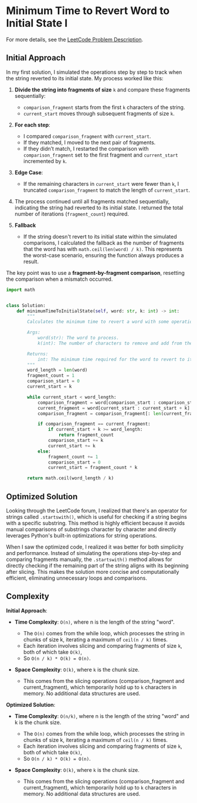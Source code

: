 # Minimum Time to Revert Word to Initial State I

For more details, see the [LeetCode Problem Description](https://leetcode.com/problems/minimum-time-to-revert-word-to-initial-state-i/description/).

## Initial Approach

In my first solution, I simulated the operations step by step to track when the string reverted to its initial state. My process worked like this:

1. **Divide the string into fragments of size** `k` and compare these fragments sequentially:

    - `comparison_fragment` starts from the first `k` characters of the string.
    - `current_start` moves through subsequent fragments of size `k`.

1. **For each step**:

    - I compared `comparison_fragment` with `current_start`.
    - If they matched, I moved to the next pair of fragments.
    - If they didn’t match, I restarted the comparison with `comparison_fragment` set to the first fragment and `current_start` incremented by `k`.

1. **Edge Case**:

    - If the remaining characters in `current_start` were fewer than `k`, I truncated `comparison_fragment` to match the length of `current_start`.

1. The process continued until all fragments matched sequentially, indicating the string had reverted to its initial state. I returned the total number of iterations (`fragment_count`) required.

1. **Fallback**

    - If the string doesn't revert to its initial state within the simulated comparisons, I calculated the fallback as the number of fragments that the word has with `math.ceil(len(word) / k)`. This represents the worst-case scenario, ensuring the function always produces a result.

The key point was to use a **fragment-by-fragment comparison**, resetting the comparison when a mismatch occurred.

```python
import math


class Solution:
    def minimumTimeToInitialState(self, word: str, k: int) -> int:
        """
        Calculates the minimum time to revert a word with some operations.

        Args:
            word(str): The word to process.
            k(int): The number of characters to remove and add from the word.

        Returns:
            int: The minimum time required for the word to revert to its initial state.
        """
        word_length = len(word)
        fragment_count = 1
        comparison_start = 0
        current_start = k

        while current_start < word_length:
            comparison_fragment = word[comparison_start : comparison_start + k]
            current_fragment = word[current_start : current_start + k]
            comparison_fragment = comparison_fragment[: len(current_fragment)]

            if comparison_fragment == current_fragment:
                if current_start + k >= word_length:
                    return fragment_count
                comparison_start += k
                current_start += k
            else:
                fragment_count += 1
                comparison_start = 0
                current_start = fragment_count * k

        return math.ceil(word_length / k)

```

## Optimized Solution

Looking through the LeetCode forum, I realized that there's an operator for strings called `.startswith()`, which is useful for checking if a string begins with a specific substring. This method is highly efficient because it avoids manual comparisons of substrings character by character and directly leverages Python's built-in optimizations for string operations.

When I saw the optimized code, I realized it was better for both simplicity and performance. Instead of simulating the operations step-by-step and comparing fragments manually, the `.startswith()` method allows for directly checking if the remaining part of the string aligns with its beginning after slicing. This makes the solution more concise and computationally efficient, eliminating unnecessary loops and comparisons.

## Complexity

**Initial Approach**:

- **Time Complexity**: `O(n)`, where n is the length of the string "word".

    - The `O(n)` comes from the while loop, which processes the string in chunks of size k, iterating a maximum of `ceil(n / k)` times.
    - Each iteration involves slicing and comparing fragments of size `k`, both of which take `O(k)`, 
    - So `O(n / k) * O(k) = O(n)`.

- **Space Complexity**: `O(k)`, where `k` is the chunk size.
    - This comes from the slicing operations (comparison_fragment and current_fragment), which temporarily hold up to `k` characters in memory. No additional data structures are used.

**Optimized Solution**:

- **Time Complexity**: `O(n/k)`, where n is the length of the string "word" and k is the chunk size.

    - The `O(n)` comes from the while loop, which processes the string in chunks of size k, iterating a maximum of `ceil(n / k)` times.
    - Each iteration involves slicing and comparing fragments of size `k`, both of which take `O(k)`, 
    - So `O(n / k) * O(k) = O(n)`.

- **Space Complexity**: `O(k)`, where `k` is the chunk size.
    - This comes from the slicing operations (comparison_fragment and current_fragment), which temporarily hold up to `k` characters in memory. No additional data structures are used.